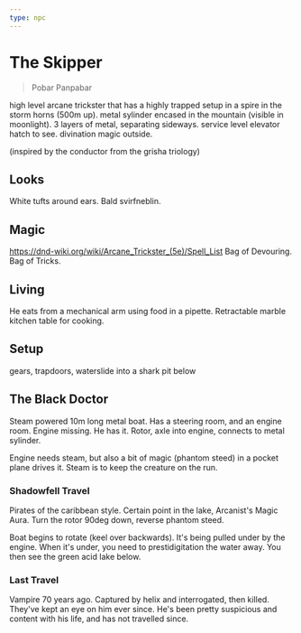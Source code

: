 ```yaml
---
type: npc
---
```


# The Skipper
> Pobar Panpabar

high level arcane trickster that has a highly trapped setup in a spire in the storm horns (500m up).
metal sylinder encased in the mountain (visible in moonlight).
3 layers of metal, separating sideways. service level elevator hatch to see.
divination magic outside.

(inspired by the conductor from the grisha triology)
## Looks
White tufts around ears. Bald svirfneblin.

## Magic
https://dnd-wiki.org/wiki/Arcane_Trickster_(5e)/Spell_List
Bag of Devouring.
Bag of Tricks.

## Living
He eats from a mechanical arm using food in a pipette.
Retractable marble kitchen table for cooking.

## Setup
gears, trapdoors, waterslide into a shark pit below

## The Black Doctor
Steam powered 10m long metal boat. Has a steering room, and an engine room.
Engine missing. He has it.
Rotor, axle into engine, connects to metal sylinder.

Engine needs steam, but also a bit of magic (phantom steed) in a pocket plane drives it.
Steam is to keep the creature on the run.

### Shadowfell Travel
Pirates of the caribbean style.
Certain point in the lake, Arcanist's Magic Aura. Turn the rotor 90deg down, reverse phantom steed.

Boat begins to rotate (keel over backwards). It's being pulled under by the engine.
When it's under, you need to prestidigitation the water away.
You then see the green acid lake below.

### Last Travel
Vampire 70 years ago. Captured by helix and interrogated, then killed. They've kept an eye on him ever since. He's been pretty suspicious and content with his life, and has not travelled since.
